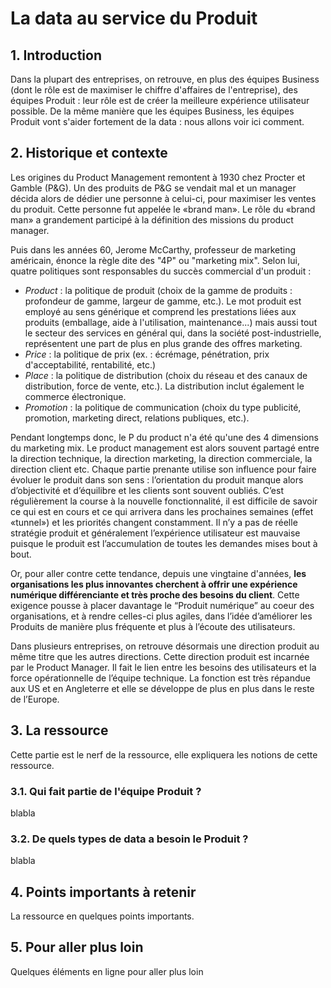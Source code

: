 # La data au service du Produit 

## 1. Introduction
Dans la plupart des entreprises, on retrouve, en plus des équipes Business (dont le rôle est de maximiser le chiffre d'affaires de l'entreprise), des équipes Produit : leur rôle est de créer la meilleure expérience utilisateur possible. De la même manière que les équipes Business, les équipes Produit vont s'aider fortement de la data : nous allons voir ici comment.

## 2. Historique et contexte

Les origines du Product Management remontent à 1930 chez Procter et Gamble (P&G). Un des produits de P&G se vendait mal et un manager décida alors de dédier une personne à celui-ci, pour maximiser les ventes du produit. Cette personne fut appelée le «brand man». Le rôle du «brand man» a grandement participé à la définition des missions du product manager. 

Puis dans les années 60, Jerome McCarthy, professeur de marketing américain, énonce la règle dite des "4P" ou "marketing mix". Selon lui, quatre politiques sont responsables du succès commercial d'un produit : 
- *Product* : la politique de produit (choix de la gamme de produits : profondeur de gamme, largeur de gamme, etc.). Le mot produit est employé au sens générique et comprend les prestations liées aux produits (emballage, aide à l'utilisation, maintenance...) mais aussi tout le secteur des services en général qui, dans la société post-industrielle, représentent une part de plus en plus grande des offres marketing.
- *Price* : la politique de prix (ex. : écrémage, pénétration, prix d'acceptabilité, rentabilité, etc.)
- *Place* : la politique de distribution (choix du réseau et des canaux de distribution, force de vente, etc.). La distribution inclut également le commerce électronique.
- *Promotion* : la politique de communication (choix du type publicité, promotion, marketing direct, relations publiques, etc.).
    
Pendant longtemps donc, le P du product n'a été qu'une des 4 dimensions du marketing mix. Le product management est alors souvent partagé entre la direction technique, la direction marketing, la direction commerciale, la direction client etc. Chaque partie prenante utilise son influence pour faire évoluer le produit dans son sens : l’orientation du produit manque alors d’objectivité et d’équilibre et les clients sont souvent oubliés. C’est régulièrement la course à la nouvelle fonctionnalité, il est difficile de savoir ce qui est en cours et ce qui arrivera dans les prochaines semaines (effet «tunnel») et les priorités changent constamment. Il n’y a pas de réelle stratégie produit et généralement l’expérience utilisateur est mauvaise puisque le produit est l’accumulation de toutes les demandes mises bout à bout.

Or, pour aller contre cette tendance, depuis une vingtaine d'années, **les organisations les plus innovantes cherchent à offrir une expérience numérique différenciante et très proche des besoins du client**. Cette exigence pousse à placer davantage le “Produit numérique” au coeur des organisations, et à rendre celles-ci plus agiles, dans l’idée d’améliorer les Produits de manière plus fréquente et plus à l’écoute des utilisateurs.

Dans plusieurs entreprises, on retrouve désormais une direction produit au même titre que les autres directions. Cette direction produit est incarnée par le Product Manager. Il fait le lien entre les besoins des utilisateurs et la force opérationnelle de l’équipe technique. La fonction est très répandue aux US et en Angleterre et elle se développe de plus en plus dans le reste de l’Europe. 

## 3. La ressource
Cette partie est le nerf de la ressource, elle expliquera les notions de cette ressource.

### 3.1. Qui fait partie de l'équipe Produit ?
blabla

### 3.2.  De quels types de data a besoin le Produit ?
blabla

## 4. Points importants à retenir
La ressource en quelques points importants.

## 5. Pour aller plus loin
Quelques éléments en ligne pour aller plus loin
